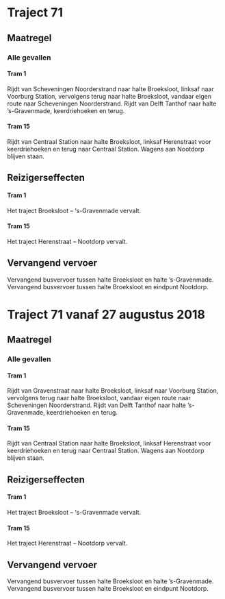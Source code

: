 # Traject 71 
## Maatregel
### Alle gevallen

#### Tram 1
Rijdt van Scheveningen Noorderstrand naar halte Broeksloot, linksaf naar Voorburg Station, vervolgens terug naar halte Broeksloot, vandaar eigen route naar Scheveningen Noorderstrand.
Rijdt van Delft Tanthof naar halte ’s-Gravenmade, keerdriehoeken en terug.

#### Tram 15
Rijdt van Centraal Station naar halte Broeksloot, linksaf Herenstraat voor keerdriehoeken en terug naar Centraal Station.
Wagens aan Nootdorp blijven staan.

## Reizigerseffecten

#### Tram 1
Het traject Broeksloot – ‘s-Gravenmade vervalt.

#### Tram 15
Het traject Herenstraat – Nootdorp vervalt.

## Vervangend vervoer
Vervangend busvervoer tussen halte Broeksloot en halte ’s-Gravenmade.
Vervangend busvervoer tussen halte Broeksloot en eindpunt Nootdorp.

# Traject 71 vanaf 27 augustus 2018
## Maatregel
### Alle gevallen

#### Tram 1
Rijdt van Gravenstraat naar halte Broeksloot, linksaf naar Voorburg Station, vervolgens terug naar halte Broeksloot, vandaar eigen route naar Scheveningen Noorderstrand.
Rijdt van Delft Tanthof naar halte ’s-Gravenmade, keerdriehoeken en terug.

#### Tram 15
Rijdt van Centraal Station naar halte Broeksloot, linksaf Herenstraat voor keerdriehoeken en terug naar Centraal Station.
Wagens aan Nootdorp blijven staan.

## Reizigerseffecten

#### Tram 1
Het traject Broeksloot – ‘s-Gravenmade vervalt.

#### Tram 15
Het traject Herenstraat – Nootdorp vervalt.

## Vervangend vervoer
Vervangend busvervoer tussen halte Broeksloot en halte ’s-Gravenmade.
Vervangend busvervoer tussen halte Broeksloot en eindpunt Nootdorp.
